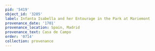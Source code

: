 ```yaml
---
pid: '5419'
object_id: '3285'
label: Infanta Isabella and her Entourage in the Park at Mariemont
provenance_date: '1701'
provenance_location: Spain, Madrid
provenance_text: Casa de Campo
order: '0714'
collection: provenance
---
```

